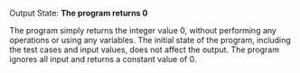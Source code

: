 Output State: **The program returns 0**

The program simply returns the integer value 0, without performing any operations or using any variables. The initial state of the program, including the test cases and input values, does not affect the output. The program ignores all input and returns a constant value of 0.
